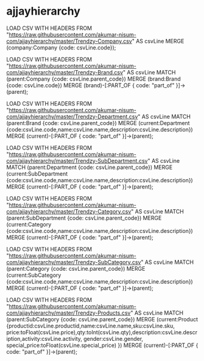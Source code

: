 # ajjayhierarchy
LOAD CSV WITH HEADERS FROM "https://raw.githubusercontent.com/akumar-nisum-com/ajjayhierarchy/master/Trendzy-Company.csv" AS csvLine 
MERGE (company:Company {code: csvLine.code});

LOAD CSV WITH HEADERS FROM "https://raw.githubusercontent.com/akumar-nisum-com/ajjayhierarchy/master/Trendzy-Brand.csv" AS csvLine 
MATCH (parent:Company {code: csvLine.parent_code})
MERGE (brand:Brand {code: csvLine.code})
MERGE (brand)-[:PART_OF { code: "part_of" }]->(parent);


LOAD CSV WITH HEADERS FROM "https://raw.githubusercontent.com/akumar-nisum-com/ajjayhierarchy/master/Trendzy-Department.csv" AS csvLine 
MATCH (parent:Brand {code: csvLine.parent_code})
MERGE (current:Department {code:csvLine.code,name:csvLine.name,description:csvLine.description})
MERGE (current)-[:PART_OF { code: "part_of" }]->(parent);


LOAD CSV WITH HEADERS FROM "https://raw.githubusercontent.com/akumar-nisum-com/ajjayhierarchy/master/Trendzy-SubDepartment.csv" AS csvLine 
MATCH (parent:Department {code: csvLine.parent_code})
MERGE (current:SubDepartment {code:csvLine.code,name:csvLine.name,description:csvLine.description})
MERGE (current)-[:PART_OF { code: "part_of" }]->(parent);


LOAD CSV WITH HEADERS FROM "https://raw.githubusercontent.com/akumar-nisum-com/ajjayhierarchy/master/Trendzy-Category.csv" AS csvLine 
MATCH (parent:SubDepartment {code: csvLine.parent_code})
MERGE (current:Category {code:csvLine.code,name:csvLine.name,description:csvLine.description})
MERGE (current)-[:PART_OF { code: "part_of" }]->(parent);


LOAD CSV WITH HEADERS FROM "https://raw.githubusercontent.com/akumar-nisum-com/ajjayhierarchy/master/Trendzy-SubCategory.csv" AS csvLine 
MATCH (parent:Category {code: csvLine.parent_code})
MERGE (current:SubCategory {code:csvLine.code,name:csvLine.name,description:csvLine.description})
MERGE (current)-[:PART_OF { code: "part_of" }]->(parent);



LOAD CSV WITH HEADERS FROM "https://raw.githubusercontent.com/akumar-nisum-com/ajjayhierarchy/master/Trendzy-Products.csv" AS csvLine 
MATCH (parent:SubCategory {code: csvLine.parent_code})
MERGE (current:Product {productid:csvLine.productid,name:csvLine.name,sku:csvLine.sku,
price:toFloat(csvLine.price),qty:toInt(csvLine.qty),description:csvLine.description,activity:csvLine.activity,
gender:csvLine.gender,
special_price:toFloat(csvLine.special_price)
})
MERGE (current)-[:PART_OF { code: "part_of" }]->(parent);